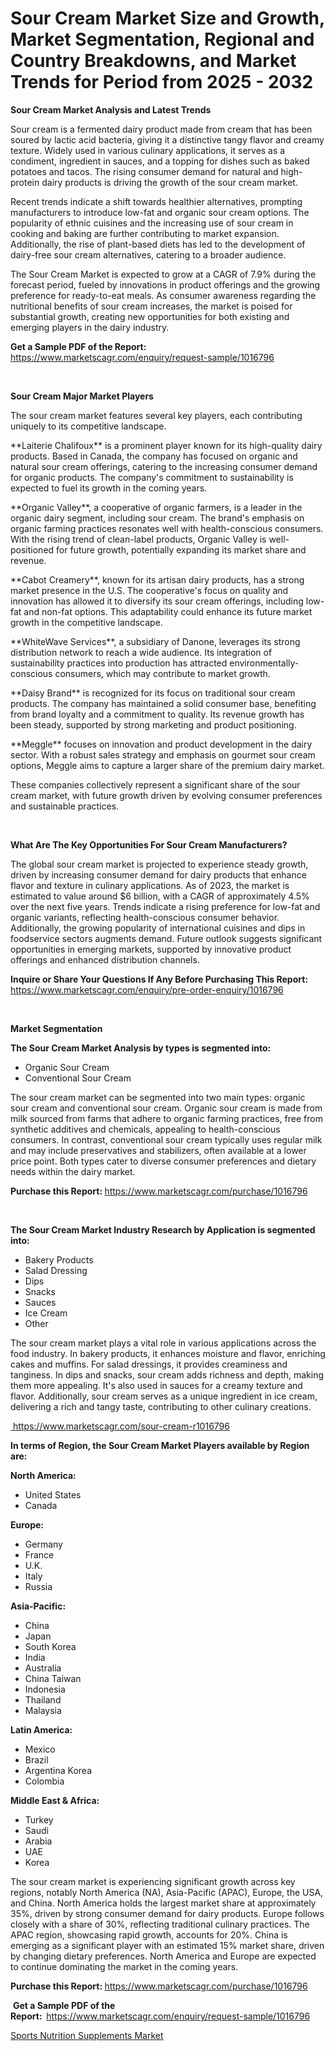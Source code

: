 <p><h1>Sour Cream Market Size and Growth, Market Segmentation, Regional and Country Breakdowns, and Market Trends for Period from 2025 -  2032</h1></p><p><strong>Sour Cream Market Analysis and Latest Trends</strong></p>
<p><p>Sour cream is a fermented dairy product made from cream that has been soured by lactic acid bacteria, giving it a distinctive tangy flavor and creamy texture. Widely used in various culinary applications, it serves as a condiment, ingredient in sauces, and a topping for dishes such as baked potatoes and tacos. The rising consumer demand for natural and high-protein dairy products is driving the growth of the sour cream market.</p><p>Recent trends indicate a shift towards healthier alternatives, prompting manufacturers to introduce low-fat and organic sour cream options. The popularity of ethnic cuisines and the increasing use of sour cream in cooking and baking are further contributing to market expansion. Additionally, the rise of plant-based diets has led to the development of dairy-free sour cream alternatives, catering to a broader audience.</p><p>The Sour Cream Market is expected to grow at a CAGR of 7.9% during the forecast period, fueled by innovations in product offerings and the growing preference for ready-to-eat meals. As consumer awareness regarding the nutritional benefits of sour cream increases, the market is poised for substantial growth, creating new opportunities for both existing and emerging players in the dairy industry.</p></p>
<p><strong>Get a Sample PDF of the Report:&nbsp;</strong> <a href="https://www.marketscagr.com/enquiry/request-sample/1016796?utm_campaign=1920&utm_medium=2&utm_source=Github&utm_content=ia&utm_term=14022025&utm_id=sour-cream">https://www.marketscagr.com/enquiry/request-sample/1016796</a></p>
<p>&nbsp;</p>
<p><strong>Sour Cream Major Market Players</strong></p>
<p><p>The sour cream market features several key players, each contributing uniquely to its competitive landscape. </p><p>**Laiterie Chalifoux** is a prominent player known for its high-quality dairy products. Based in Canada, the company has focused on organic and natural sour cream offerings, catering to the increasing consumer demand for organic products. The company's commitment to sustainability is expected to fuel its growth in the coming years.</p><p>**Organic Valley**, a cooperative of organic farmers, is a leader in the organic dairy segment, including sour cream. The brand's emphasis on organic farming practices resonates well with health-conscious consumers. With the rising trend of clean-label products, Organic Valley is well-positioned for future growth, potentially expanding its market share and revenue.</p><p>**Cabot Creamery**, known for its artisan dairy products, has a strong market presence in the U.S. The cooperative's focus on quality and innovation has allowed it to diversify its sour cream offerings, including low-fat and non-fat options. This adaptability could enhance its future market growth in the competitive landscape.</p><p>**WhiteWave Services**, a subsidiary of Danone, leverages its strong distribution network to reach a wide audience. Its integration of sustainability practices into production has attracted environmentally-conscious consumers, which may contribute to market growth.</p><p>**Daisy Brand** is recognized for its focus on traditional sour cream products. The company has maintained a solid consumer base, benefiting from brand loyalty and a commitment to quality. Its revenue growth has been steady, supported by strong marketing and product positioning.</p><p>**Meggle** focuses on innovation and product development in the dairy sector. With a robust sales strategy and emphasis on gourmet sour cream options, Meggle aims to capture a larger share of the premium dairy market.</p><p>These companies collectively represent a significant share of the sour cream market, with future growth driven by evolving consumer preferences and sustainable practices.</p></p>
<p>&nbsp;</p>
<p><strong>What Are The Key Opportunities For Sour Cream Manufacturers?</strong></p>
<p><p>The global sour cream market is projected to experience steady growth, driven by increasing consumer demand for dairy products that enhance flavor and texture in culinary applications. As of 2023, the market is estimated to value around $6 billion, with a CAGR of approximately 4.5% over the next five years. Trends indicate a rising preference for low-fat and organic variants, reflecting health-conscious consumer behavior. Additionally, the growing popularity of international cuisines and dips in foodservice sectors augments demand. Future outlook suggests significant opportunities in emerging markets, supported by innovative product offerings and enhanced distribution channels.</p></p>
<p><strong>Inquire or Share Your Questions If Any Before Purchasing This Report:</strong> <a href="https://www.marketscagr.com/enquiry/pre-order-enquiry/1016796?utm_campaign=1920&utm_medium=2&utm_source=Github&utm_content=ia&utm_term=14022025&utm_id=sour-cream">https://www.marketscagr.com/enquiry/pre-order-enquiry/1016796</a></p>
<p>&nbsp;</p>
<p><strong>Market Segmentation</strong></p>
<p><strong>The Sour Cream Market Analysis by types is segmented into:</strong></p>
<p><ul><li>Organic Sour Cream</li><li>Conventional Sour Cream</li></ul></p>
<p><p>The sour cream market can be segmented into two main types: organic sour cream and conventional sour cream. Organic sour cream is made from milk sourced from farms that adhere to organic farming practices, free from synthetic additives and chemicals, appealing to health-conscious consumers. In contrast, conventional sour cream typically uses regular milk and may include preservatives and stabilizers, often available at a lower price point. Both types cater to diverse consumer preferences and dietary needs within the dairy market.</p></p>
<p><strong>Purchase this Report:&nbsp;</strong><a href="https://www.marketscagr.com/purchase/1016796?utm_campaign=1920&utm_medium=2&utm_source=Github&utm_content=ia&utm_term=14022025&utm_id=sour-cream">https://www.marketscagr.com/purchase/1016796</a></p>
<p>&nbsp;</p>
<p><strong>The Sour Cream Market Industry Research by Application is segmented into:</strong></p>
<p><ul><li>Bakery Products</li><li>Salad Dressing</li><li>Dips</li><li>Snacks</li><li>Sauces</li><li>Ice Cream</li><li>Other</li></ul></p>
<p><p>The sour cream market plays a vital role in various applications across the food industry. In bakery products, it enhances moisture and flavor, enriching cakes and muffins. For salad dressings, it provides creaminess and tanginess. In dips and snacks, sour cream adds richness and depth, making them more appealing. It's also used in sauces for a creamy texture and flavor. Additionally, sour cream serves as a unique ingredient in ice cream, delivering a rich and tangy taste, contributing to other culinary creations.</p></p>
<p><a href="https://www.marketscagr.com/sour-cream-r1016796?utm_campaign=1920&utm_medium=2&utm_source=Github&utm_content=ia&utm_term=14022025&utm_id=sour-cream">&nbsp;https://www.marketscagr.com/sour-cream-r1016796</a></p>
<p><strong>In terms of Region, the Sour Cream Market Players available by Region are:</strong></p>
<p>
    <p> <strong> North America: </strong>
        <ul>
            <li>United States</li>
            <li>Canada</li>
        </ul>
        </p> 
    <p> <strong> Europe: </strong>
        <ul>
            <li>Germany</li>
            <li>France</li>
            <li>U.K.</li>
            <li>Italy</li>
            <li>Russia</li>
        </ul>
        </p> 
    <p> <strong> Asia-Pacific: </strong>
        <ul>
            <li>China</li>
            <li>Japan</li>
            <li>South Korea</li>
            <li>India</li>
            <li>Australia</li>
            <li>China Taiwan</li>
            <li>Indonesia</li>
            <li>Thailand</li>
            <li>Malaysia</li>
        </ul>
        </p> 
    <p> <strong> Latin America: </strong>
        <ul>
            <li>Mexico</li>
            <li>Brazil</li>
            <li>Argentina Korea</li>
            <li>Colombia</li>
        </ul>
        </p> 
    <p> <strong> Middle East & Africa: </strong>
        <ul>
            <li>Turkey</li>
            <li>Saudi</li>
            <li>Arabia</li>
            <li>UAE</li>
            <li>Korea</li>
        </ul>
    </p>
    </p>
<p><p>The sour cream market is experiencing significant growth across key regions, notably North America (NA), Asia-Pacific (APAC), Europe, the USA, and China. North America holds the largest market share at approximately 35%, driven by strong consumer demand for dairy products. Europe follows closely with a share of 30%, reflecting traditional culinary practices. The APAC region, showcasing rapid growth, accounts for 20%. China is emerging as a significant player with an estimated 15% market share, driven by changing dietary preferences. North America and Europe are expected to continue dominating the market in the coming years.</p></p>
<p><strong>Purchase this Report: </strong><a href="https://www.marketscagr.com/purchase/1016796?utm_campaign=1920&utm_medium=2&utm_source=Github&utm_content=ia&utm_term=14022025&utm_id=sour-cream">https://www.marketscagr.com/purchase/1016796</a></p>
<p>&nbsp;<strong>Get a Sample PDF of the Report:&nbsp;&nbsp;</strong><a href="https://www.marketscagr.com/enquiry/request-sample/1016796?utm_campaign=1920&utm_medium=2&utm_source=Github&utm_content=ia&utm_term=14022025&utm_id=sour-cream">https://www.marketscagr.com/enquiry/request-sample/1016796</a></p>
<p><strong></strong></p>
<p><p><a href="https://github.com/JakirUddin511/Market-Research-Report-List-1/blob/main/sports-nutrition-supplements-market.md?utm_campaign=1920&utm_medium=2&utm_source=Github&utm_content=ia&utm_term=14022025&utm_id=sour-cream">Sports Nutrition Supplements Market</a></p></p>